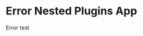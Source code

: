 <!-- This README file is going to be the one displayed on the Grafana.com website for your plugin -->

# Error Nested Plugins App

Error test

